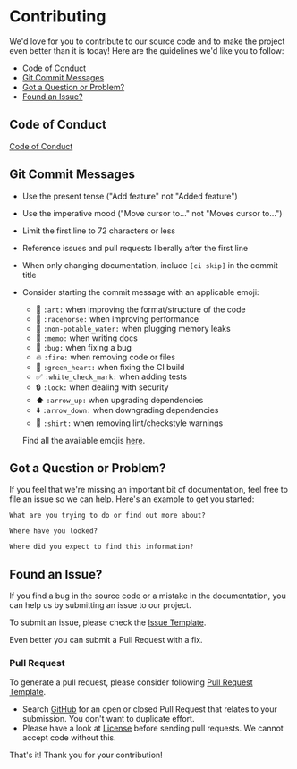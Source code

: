 # Contributing
We'd love for you to contribute to our source code and to make the project even better than it is today!
Here are the guidelines we'd like you to follow:

 - [Code of Conduct](#coc)
 - [Git Commit Messages](#commit)
 - [Got a Question or Problem?](#question)
 - [Found an Issue?](#issue)

## <a name="coc"></a> Code of Conduct
[Code of Conduct](https://github.com/BirjuVachhani/gitmoji-android-live-templates/blob/main/CODE_OF_CONDUCT.md)

## <a name="commit"></a> Git Commit Messages

* Use the present tense ("Add feature" not "Added feature")
* Use the imperative mood ("Move cursor to..." not "Moves cursor to...")
* Limit the first line to 72 characters or less
* Reference issues and pull requests liberally after the first line
* When only changing documentation, include `[ci skip]` in the commit title
* Consider starting the commit message with an applicable emoji:
    * :art: `:art:` when improving the format/structure of the code
    * :racehorse: `:racehorse:` when improving performance
    * :non-potable_water: `:non-potable_water:` when plugging memory leaks
    * :memo: `:memo:` when writing docs
    * :bug: `:bug:` when fixing a bug
    * :fire: `:fire:` when removing code or files
    * :green_heart: `:green_heart:` when fixing the CI build
    * :white_check_mark: `:white_check_mark:` when adding tests
    * :lock: `:lock:` when dealing with security
    * :arrow_up: `:arrow_up:` when upgrading dependencies
    * :arrow_down: `:arrow_down:` when downgrading dependencies
    * :shirt: `:shirt:` when removing lint/checkstyle warnings
    
    Find all the available emojis [here](https://gitmoji.carloscuesta.me/). 

## <a name="question"></a> Got a Question or Problem?

If you feel that we're missing an important bit of documentation, feel free to
file an issue so we can help. Here's an example to get you started:

```
What are you trying to do or find out more about?

Where have you looked?

Where did you expect to find this information?
```

## <a name="issue"></a> Found an Issue?
If you find a bug in the source code or a mistake in the documentation, you can help us by
submitting an issue to our project.

To submit an issue, please check the [Issue Template](https://github.com/BirjuVachhani/gitmoji-android-live-templates/blob/main/ISSUE_TEMPLATE.md).

Even better you can submit a Pull Request with a fix.

### Pull Request
To generate a pull request, please consider following [Pull Request Template](https://github.com/BirjuVachhani/gitmoji-android-live-templates/blob/main/PULL_REQUEST_TEMPLATE.md).

* Search [GitHub](https://github.com/BirjuVachhani/gitmoji-android-live-templates/pulls) for an open or closed Pull Request
  that relates to your submission. You don't want to duplicate effort.
* Please have a look at [License](https://github.com/BirjuVachhani/gitmoji-android-live-templates/blob/main/LICENSE) before sending pull
  requests. We cannot accept code without this.

That's it! Thank you for your contribution!
